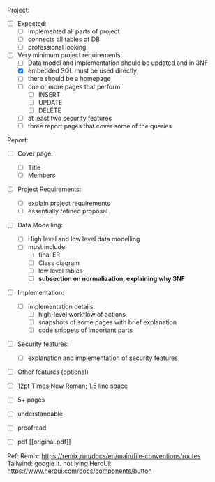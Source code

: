 Project: 
 - [ ] Expected:
	 - [ ] Implemented all parts of project
	 - [ ] connects all tables of DB
	 - [ ] professional looking
 - [ ] Very minimum project requirements:
	 - [ ] Data model and implementation should be updated and in 3NF
	 - [x] embedded SQL must be used directly
	 - [ ] there should be a homepage
	 - [ ] one or more pages that perform:
		- [ ] INSERT
		- [ ] UPDATE
		- [ ] DELETE
	 - [ ]  at least two security features
	 - [ ] three report pages that cover some of the queries
 
Report:
 - [ ] Cover page:
	 - [ ] Title
	 - [ ] Members
 - [ ]  Project Requirements:
	 - [ ] explain project requirements
	 - [ ] essentially refined proposal
 - [ ]  Data Modelling:
	 - [ ] High level and low level data modelling
	 - [ ] must include: 
		 - [ ] final ER
		 - [ ] Class diagram
		 - [ ] low level tables
		 - [ ] **subsection on normalization, explaining why 3NF**
 - [ ] Implementation:
	 - [ ] implementation details:
		 - [ ] high-level workflow of actions
		 - [ ] snapshots of some pages with brief explanation
		 - [ ] code snippets of important parts
 - [ ] Security features:
	 - [ ] explanation and implementation of security features
 - [ ]  Other features (optional)
 - [ ] 12pt Times New Roman; 1.5 line space
 - [ ] 5+ pages
 - [ ] understandable
 - [ ] proofread
 - [ ] pdf
[[original.pdf]]


Ref:
Remix: https://remix.run/docs/en/main/file-conventions/routes
Tailwind: google it. not lying
HeroUI: https://www.heroui.com/docs/components/button
